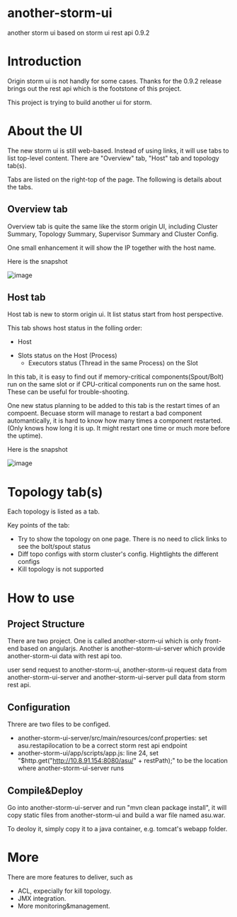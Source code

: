 another-storm-ui
================

another storm ui based on storm ui rest api 0.9.2

# Introduction

Origin storm ui is not handly for some cases. Thanks for the 0.9.2 release brings out the rest api which is the footstone of this project.

This project is trying to build another ui for storm. 

# About the UI

The new storm ui is still web-based. Instead of using links, it will use tabs to list top-level content. There are "Overview" tab, "Host" tab and topology tab(s).

Tabs are listed on the right-top of the page. The following is details about the tabs.

## Overview tab

Overview tab is quite the same like the storm origin UI, including Cluster Summary, Topology Summary, Supervisor Summary and Cluster Config. 

One small enhancement it will show the IP together with the host name.

Here is the snapshot

 ![image](https://raw.githubusercontent.com/deepnighttwo/another-storm-ui/master/README.img/overview.png)


## Host tab

Host tab is new to storm origin ui. It list status start from host perspective. 

This tab shows host status in the folling order:

+ Host
 - Slots status on the Host (Process)
   * Executors status (Thread in the same Process) on the Slot

In this tab, it is easy to find out if memory-critical components(Spout/Bolt) run on the same slot or if CPU-critical components run on the same host. These can be useful for trouble-shooting.

One new status planning to be added to this tab is the restart times of an compoent. Becuase storm will manage to restart a bad component automantically, it is hard to know how many times a component restarted. (Only knows how long it is up. It might restart one time or much more before the uptime).

Here is the snapshot

 ![image](https://raw.githubusercontent.com/deepnighttwo/another-storm-ui/master/README.img/host.png)


# Topology tab(s)

Each topology is listed as a tab. 

Key points of the tab:

* Try to show the topology on one page. There is no need to click links to see the bolt/spout status
* Diff topo configs with storm cluster's config. Hightlights the different configs
* Kill topology is not supported


# How to use

## Project Structure

There are two project. One is called another-storm-ui which is only front-end based on angularjs. Another is another-storm-ui-server which provide another-storm-ui data with rest api too.

user send request to another-storm-ui, another-storm-ui request data from another-storm-ui-server and another-storm-ui-server pull data from storm rest api.

## Configuration

Threre are two files to be configed. 

* another-storm-ui-server/src/main/resources/conf.properties: set asu.restapilocation to be a correct storm rest api endpoint
* another-storm-ui/app/scripts/app.js: line 24, set "$http.get("http://10.8.91.154:8080/asu/" + restPath);" to be the location where another-storm-ui-server runs


## Compile&Deploy

Go into another-storm-ui-server and run "mvn clean package install", it will copy static files from another-storm-ui and build a war file named asu.war. 

To deoloy it, simply copy it to a java container, e.g. tomcat's webapp folder.


# More

There are more features to deliver, such as 
 - ACL, expecially for kill topology.
 - JMX integration.
 - More monitoring&management. 



